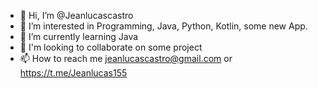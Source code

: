 - 👋 Hi, I’m @Jeanlucascastro
- 👀 I’m interested in Programming, Java, Python, Kotlin, some new App.
- 🌱 I’m currently learning Java 
- 💞️ I'm looking to collaborate on some project
- 📫 How to reach me jeanlucascastro@gmail.com or https://t.me/Jeanlucas155


